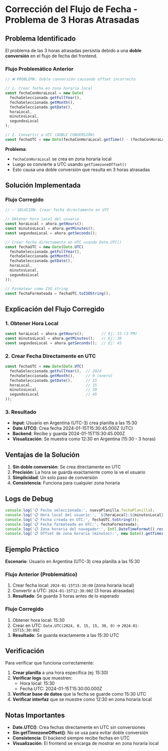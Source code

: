 # Corrección del Flujo de Fecha - Problema de 3 Horas Atrasadas

## Problema Identificado

El problema de las 3 horas atrasadas persistía debido a una **doble conversión** en el flujo de fecha del frontend.

### Flujo Problemático Anterior

```javascript
// ❌ PROBLEMA: Doble conversión causando offset incorrecto

// 1. Crear fecha en zona horaria local
const fechaConHoraLocal = new Date(
  fechaSeleccionada.getFullYear(),
  fechaSeleccionada.getMonth(),
  fechaSeleccionada.getDate(),
  horaLocal,
  minutosLocal,
  segundosLocal
);

// 2. Convertir a UTC (DOBLE CONVERSIÓN)
const fechaUTC = new Date(fechaConHoraLocal.getTime() - (fechaConHoraLocal.getTimezoneOffset() * 60000));
```

**Problema**: 
- `fechaConHoraLocal` se crea en zona horaria local
- Luego se convierte a UTC usando `getTimezoneOffset()`
- Esto causa una doble conversión que resulta en 3 horas atrasadas

## Solución Implementada

### Flujo Corregido

```javascript
// ✅ SOLUCIÓN: Crear fecha directamente en UTC

// Obtener hora local del usuario
const horaLocal = ahora.getHours();
const minutosLocal = ahora.getMinutes();
const segundosLocal = ahora.getSeconds();

// Crear fecha directamente en UTC usando Date.UTC()
const fechaUTC = new Date(Date.UTC(
  fechaSeleccionada.getFullYear(),
  fechaSeleccionada.getMonth(),
  fechaSeleccionada.getDate(),
  horaLocal,
  minutosLocal,
  segundosLocal
));

// Formatear como ISO string
const fechaFormateada = fechaUTC.toISOString();
```

## Explicación del Flujo Corregido

### 1. **Obtener Hora Local**
```javascript
const horaLocal = ahora.getHours();        // Ej: 15 (3 PM)
const minutosLocal = ahora.getMinutes();   // Ej: 30
const segundosLocal = ahora.getSeconds();  // Ej: 45
```

### 2. **Crear Fecha Directamente en UTC**
```javascript
const fechaUTC = new Date(Date.UTC(
  fechaSeleccionada.getFullYear(),  // 2024
  fechaSeleccionada.getMonth(),     // 0 (enero)
  fechaSeleccionada.getDate(),      // 15
  horaLocal,                        // 15
  minutosLocal,                     // 30
  segundosLocal                     // 45
));
```

### 3. **Resultado**
- **Input**: Usuario en Argentina (UTC-3) crea planilla a las 15:30
- **Date.UTC()**: Crea fecha 2024-01-15T15:30:45.000Z (UTC)
- **Backend**: Recibe y guarda 2024-01-15T15:30:45.000Z
- **Visualización**: Se muestra como 12:30 en Argentina (15:30 - 3 horas)

## Ventajas de la Solución

1. **Sin doble conversión**: Se crea directamente en UTC
2. **Precisión**: La hora se guarda exactamente como la ve el usuario
3. **Simplicidad**: Un solo paso de conversión
4. **Consistencia**: Funciona para cualquier zona horaria

## Logs de Debug

```javascript
console.log('📋 Fecha seleccionada:', nuevaPlanilla.fechaPlanilla);
console.log('📋 Hora local del usuario:', `${horaLocal}:${minutosLocal}:${segundosLocal}`);
console.log('📋 Fecha creada en UTC:', fechaUTC.toString());
console.log('📋 Fecha formateada en UTC:', fechaFormateada);
console.log('📋 Zona horaria del navegador:', Intl.DateTimeFormat().resolvedOptions().timeZone);
console.log('📋 Offset de zona horaria (minutos):', new Date().getTimezoneOffset());
```

## Ejemplo Práctico

**Escenario**: Usuario en Argentina (UTC-3) crea planilla a las 15:30

### Flujo Anterior (Problemático)
1. Crear fecha local: `2024-01-15T15:30:00` (zona horaria local)
2. Convertir a UTC: `2024-01-15T12:30:00Z` (3 horas atrasadas)
3. **Resultado**: Se guarda 3 horas antes de lo esperado

### Flujo Corregido
1. Obtener hora local: 15:30
2. Crear en UTC: `Date.UTC(2024, 0, 15, 15, 30, 0)` → `2024-01-15T15:30:00Z`
3. **Resultado**: Se guarda exactamente a las 15:30 UTC

## Verificación

Para verificar que funciona correctamente:

1. **Crear planilla** a una hora específica (ej: 15:30)
2. **Verificar logs** que muestren:
   - Hora local: 15:30
   - Fecha UTC: 2024-01-15T15:30:00.000Z
3. **Verificar base de datos** que la fecha se guarde como 15:30 UTC
4. **Verificar interfaz** que se muestre como 12:30 en zona horaria local

## Notas Importantes

- **Date.UTC()**: Crea fechas directamente en UTC sin conversiones
- **Sin getTimezoneOffset()**: No se usa para evitar doble conversión
- **Consistencia**: El backend siempre recibe fechas en UTC
- **Visualización**: El frontend se encarga de mostrar en zona horaria local

























